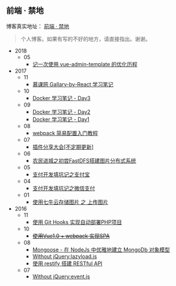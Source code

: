 ##  前端 · 禁地

博客真实地址： [前端 · 禁地](http://blog.leungjz.top/)

>个人博客。如果有写的不好的地方，请直接指出。谢谢。

-   2018
    -   05
        -   [记一次使用 vue-admin-template 的优化历程](https://github.com/JZLeung/blog/issues/17)
-   2017
    -   11
        -   [慕课网 Gallary-by-React 学习笔记](https://github.com/JZLeung/blog/issues/16)
    -   10
        -   [Docker 学习笔记 - Day3](https://github.com/JZLeung/blog/issues/15)
    -   09
        -   [Docker 学习笔记 - Day2](https://github.com/JZLeung/blog/issues/14)
        -   [Docker 学习笔记 - Day1](https://github.com/JZLeung/blog/issues/13)
    -   08
        -   [webpack 简易配置入门教程](https://github.com/JZLeung/blog/issues/12)
    -   07
        -   [插件分享大会[不定期更新]](https://github.com/JZLeung/blog/issues/11)
    -   06
        -   [农民进城之初尝FastDFS搭建图片分布式系统](https://github.com/JZLeung/blog/issues/10)
    -   05
        -   [支付开发填坑记之支付宝](https://github.com/JZLeung/blog/issues/8)
    -   04
        -   [支付开发填坑记之微信支付](https://github.com/JZLeung/blog/issues/9)
    -   01
        -   [使用七牛云存储图片 之 上传图片](https://github.com/JZLeung/blog/issues/7)
-   2016
    -   11
        -   [使用 Git Hooks 实现自动部署PHP项目](https://github.com/JZLeung/blog/issues/6)
    -   10
        -   <del>[使用Vue1.0 + webpack 实现SPA](https://github.com/JZLeung/blog/issues/5)</del>
    -   08
        -   [Mongoose - 在 NodeJs 中优雅地建立 MongoDb 对象模型](https://github.com/JZLeung/blog/issues/4)
        -   [Without jQuery:lazyload.js](https://github.com/JZLeung/blog/issues/3)
        -   [使用 restify 搭建 RESTful API](https://github.com/JZLeung/blog/issues/2)
    -   07
        -   [Without jQuery:event.js](https://github.com/JZLeung/blog/issues/1)

